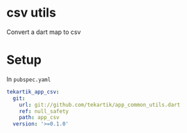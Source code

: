 # csv utils

Convert a dart map to csv

# Setup

In `pubspec.yaml`

```yaml
tekartik_app_csv:
  git:
    url: git://github.com/tekartik/app_common_utils.dart
    ref: null_safety
    path: app_csv
  version: '>=0.1.0'
```